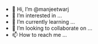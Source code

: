 - 👋 Hi, I’m @manjeetwarj
- 👀 I’m interested in ...
- 🌱 I’m currently learning ...
- 💞️ I’m looking to collaborate on ...
- 📫 How to reach me ...

<!---
manjeetwarj/manjeetwarj is a ✨ special ✨ repository because its `README.md` (this file) appears on your GitHub profile.
You can click the Preview link to take a look at your changes.
--->
